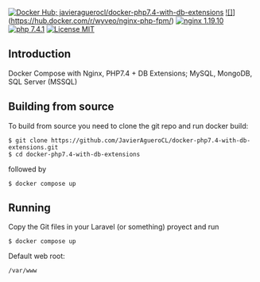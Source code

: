 [![Docker Hub; javieraguerocl/docker-php7.4-with-db-extensions](https://img.shields.io/badge/DOCKER%20HUB-javieraguerocl%2Fdocker--php7.4--with--db--extensions-blue?style=for-the-badge&logo=appveyor)](https://hub.docker.com/r/javieraguerocl/docker-nginx-php7.4+db-extensions/) [![]](https://img.shields.io/docker/image-size/wyveo/nginx-php-fpm/php80?style=for-the-badge)](https://hub.docker.com/r/wyveo/nginx-php-fpm/) [![nginx 1.19.10](https://img.shields.io/badge/nginx-1.19.10-brightgreen.svg?&logo=nginx&logoColor=white&style=for-the-badge)](https://nginx.org/en/CHANGES) [![php 7.4.1](https://img.shields.io/badge/php--fpm-7.4.1-blue.svg?&logo=php&logoColor=white&style=for-the-badge)](https://secure.php.net/releases/7_4_5.php) [![License MIT](https://img.shields.io/badge/license-MIT-blue.svg?&style=for-the-badge)](https://github.com/JavierAgueroCL/docker-php7.4-with-db-extensions/blob/master/Docker/LICENCE)

## Introduction
Docker Compose with Nginx, PHP7.4 + DB Extensions; MySQL, MongoDB, SQL Server (MSSQL)

## Building from source
To build from source you need to clone the git repo and run docker build:
```
$ git clone https://github.com/JavierAgueroCL/docker-php7.4-with-db-extensions.git
$ cd docker-php7.4-with-db-extensions
```

followed by
```
$ docker compose up
```


## Running
Copy the Git files in your Laravel (or something) proyect and run 
```
$ docker compose up
```

Default web root:
```
/var/www
```